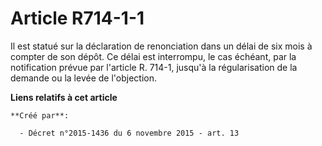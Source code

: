 # Article R714-1-1

Il est statué sur la déclaration de renonciation dans un délai de six mois à compter de son dépôt. Ce délai est interrompu,
le cas échéant, par la notification prévue par l'article R. 714-1, jusqu'à la régularisation de la demande ou la levée de
l'objection.

**Liens relatifs à cet article**

	**Créé par**:

	  - Décret n°2015-1436 du 6 novembre 2015 - art. 13
